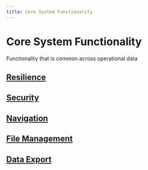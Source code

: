 ```yaml
---
title: Core System Functionality
---
```


# Core System Functionality

Functionality that is common across operational data

## [Resilience](./resilience/)

## [Security](./security/)

## [Navigation](./navigation/)

## [File Management](./file-management/)

## [Data Export](./data-export/)
